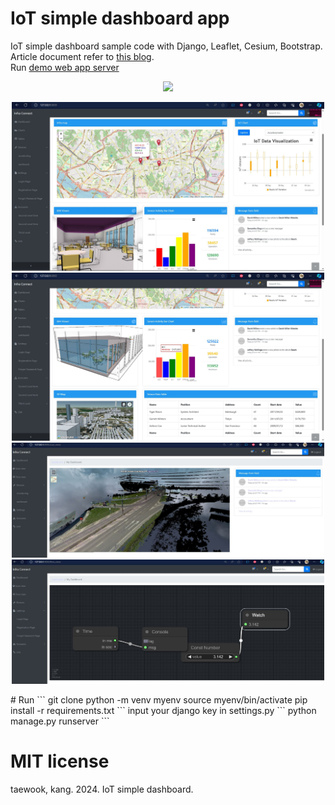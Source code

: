 # IoT simple dashboard app
IoT simple dashboard sample code with Django, Leaflet, Cesium, Bootstrap. Article document refer to [this blog](https://daddynkidsmakers.blogspot.com/2024/04/django.html).</br>
Run [demo web app server](https://port-0-iot-simple-dashboard-rccln2llw1pwt41.sel5.cloudtype.app/)
<center>
  <img src="https://github.com/mac999/IoT_simple_dashboard/blob/main/Animation.gif" width=500/>
</center>
<p align="center">
  <img src="https://github.com/mac999/IoT_simple_dashboard/blob/main/screen2.JPG" width=500/><img src="https://github.com/mac999/IoT_simple_dashboard/blob/main/screen3.JPG" width=500/>
  <img src="https://github.com/mac999/IoT_simple_dashboard/blob/main/screen4.JPG" width=500/><img src="https://github.com/mac999/IoT_simple_dashboard/blob/main/screen5.JPG" width=500/>
</p>
# Run
```
git clone <this repository>
python -m venv myenv
source myenv/bin/activate  
pip install -r requirements.txt
```
input your django key in settings.py
```
python manage.py runserver
```

# MIT license
taewook, kang. 2024. IoT simple dashboard. 
